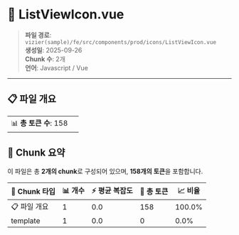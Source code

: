 # 📄 ListViewIcon.vue

> **파일 경로**: `vizier(sample)/fe/src/components/prod/icons/ListViewIcon.vue`  
> **생성일**: 2025-09-26  
> **Chunk 수**: 2개  
> **언어**: Javascript / Vue
---


## 📋 파일 개요

| | |
|--|--|
| 📊 **총 토큰 수**: 158 |  |






## 🧩 Chunk 요약

이 파일은 총 **2개의 chunk**로 구성되어 있으며, **158개의 토큰**을 포함합니다.

| 🧩 Chunk 타입 | 📊 개수 | ⚡ 평균 복잡도 | 📝 총 토큰 | 📈 비율 |
|---------------|--------|-------------|----------|--------|
| 📋 파일 개요 | 1 | 0.0 | 158 | 100.0% |
| template | 1 | 0.0 | 0 | 0.0% |

